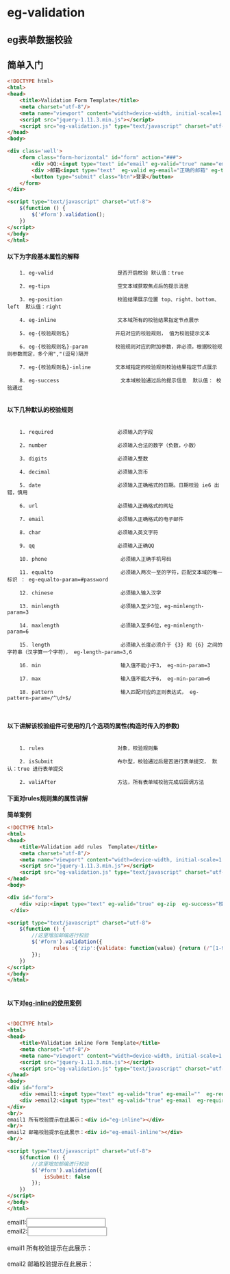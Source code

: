 # eg-validation
## eg表单数据校验

## 简单入门

```html
<!DOCTYPE html>
<html>
<head>
    <title>Validation Form Template</title>
    <meta charset="utf-8"/>
    <meta name="viewport" content="width=device-width, initial-scale=1.0">
    <script src="jquery-1.11.3.min.js"></script>
    <script src="eg-validation.js" type="text/javascript" charset="utf-8"></script>
</head>
<body>

<div class='well'>
    <form class="form-horizontal" id="form" action="###">
        <div >QQ:<input type="text" id="email" eg-valid="true" name="email"  eg-tips="请输入QQ号" eg-qq  eg-success="校验通过"  > </div>
        <div >邮箱<input type="text"  eg-valid eg-email="正确的邮箱" eg-tips="请输入邮箱"  eg-required   eg-position="bottom"></div>
        <button type="submit" class="btn">登录</button>
    </form>
</div>

<script type="text/javascript" charset="utf-8">
    $(function () {
        $('#form').validation();
    })
</script>
</body>
</html>
```


#### 以下为字段基本属性的解释

```
    1. eg-valid                     是否开启校验 默认值：true
    
    2. eg-tips                      空文本域获取焦点后的提示消息
    
    3. eg-position                  校验结果展示位置 top、right、bottom、left  默认值：right
    
    4. eg-inline                    文本域所有的校验结果指定节点展示
    
    5. eg-{校验规则名}               开启对应的校验规则， 值为校验提示文本
    
    6. eg-{校验规则名}-param         校验规则对应的附加参数，非必须，根据校验规则参数而定，多个用","(逗号)隔开
    
    7. eg-{校验规则名}-inline        文本域指定的校验规则校验结果指定节点展示
    
    8. eg-success                    文本域校验通过后的提示信息  默认值： 校验通过
    
```


    
#### 以下几种默认的校验规则

```

    1. required                     必须输入的字段
    
    2. number                       必须输入合法的数字（负数，小数）
    
    3. digits                       必须输入整数
    
    4. decimal                      必须输入货币
    
    5. date                         必须输入正确格式的日期。日期校验 ie6 出错，慎用
    
    6. url                          必须输入正确格式的网址
    
    7. email                        必须输入正确格式的电子邮件
    
    8. char                         必须输入英文字符
    
    9. qq                           必须输入正确QQ
    
    10. phone                        必须输入正确手机号码
    
    11. equalto                      必须输入两次一至的字符，匹配文本域的唯一标识 ： eg-equalto-param=#password 
    
    12. chinese                      必须输入输入汉字
    
    13. minlength                    必须输入至少3位，eg-minlength-param=3
    
    14. maxlength                    必须输入至多6位，eg-minlength-param=6
    
    15. length                       必须输入长度必须介于 {3} 和 {6} 之间的字符串（汉字算一个字符）， eg-length-param=3,6
    
    16. min                          输入值不能小于3， eg-min-param=3
    
    17. max                          输入值不能大于6， eg-min-param=6
    
    18. pattern                      输入匹配对应的正则表达式， eg-pattern-param=/^\d+$/
  
      
```





#### 以下讲解该校验组件可使用的几个选项的属性(构造时传入的参数)

```text

    1. rules                        对象，校验规则集 
    
    2. isSubmit                     布尔型，校验通过后是否进行表单提交， 默认：true 进行表单提交
    
    2. valiAfter                    方法，所有表单域校验完成后回调方法

```

#### 下面对rules规则集的属性讲解

**简单案例**
```html
<!DOCTYPE html>
<html>
<head>
    <title>Validation add rules  Template</title>
    <meta charset="utf-8"/>
    <meta name="viewport" content="width=device-width, initial-scale=1.0">
    <script src="jquery-1.11.3.min.js"></script>
    <script src="eg-validation.js" type="text/javascript" charset="utf-8"></script>
</head>
<body>

<div id="form">
    <div >zip:<input type="text" eg-valid="true" eg-zip  eg-success="校验通过"> </div>
 </div>

<script type="text/javascript" charset="utf-8">
    $(function () {
        //这里增加邮编进行校验
        $('#form').validation({
               rules :{'zip':{validate: function(value) {return (/^[1-9][0-9]{5}$/.test(value) || /^.{4,15}$/.test(value));}, defaultMsg: '请输入正确邮编'}}
        });
    })
</script>
</body>
</html>
   
```

#### 以下对[eg-inline的使用案例]()  

```html

<!DOCTYPE html>
<html>
<head>
    <title>Validation inline Form Template</title>
    <meta charset="utf-8"/>
    <meta name="viewport" content="width=device-width, initial-scale=1.0">
    <script src="jquery-1.11.3.min.js"></script>
    <script src="eg-validation.js" type="text/javascript" charset="utf-8"></script>
</head>
<body>
<div id="form">
    <div >email1:<input type="text" eg-valid="true" eg-email=""  eg-required  eg-success="校验通过" eg-inline="#eg-inline"> </div>
    <div >email2:<input type="text" eg-valid="true" eg-email  eg-required  eg-email-inline="#eg-email-inline"> </div>
</div>
<br/>
email1 所有校验提示在此展示：<div id="eg-inline"></div>
<br/>
email2 邮箱校验提示在此展示：<div id="eg-email-inline"></div>
<br/>

<script type="text/javascript" charset="utf-8">
    $(function () {
        //这里增加邮编进行校验
        $('#form').validation({
            isSubmit: false
        });
    })
</script>
</body>
</html>

```


<!DOCTYPE html>
<html>
<head>
    <title>Validation inline Form Template</title>
    <meta charset="utf-8"/>
    <meta name="viewport" content="width=device-width, initial-scale=1.0">
    <script src="http://www.egzosncom/js/jquery-1.11.3.min.js"></script>
    <script src="http://www.egzosncom/js/eg-validation.js" type="text/javascript" charset="utf-8"></script>
</head>
<body>
<div id="form">
    <div >email1:<input type="text" eg-valid="true" eg-email=""  eg-required  eg-success="校验通过" eg-inline="#eg-inline"> </div>
    <div >email2:<input type="text" eg-valid="true" eg-email  eg-required  eg-email-inline="#eg-email-inline"> </div>
</div>
<br/>
email1 所有校验提示在此展示：<div id="eg-inline"></div>
<br/>
email2 邮箱校验提示在此展示：<div id="eg-email-inline"></div>
<br/>

<script type="text/javascript" charset="utf-8">
    $(function () {
        //这里增加邮编进行校验
        $('#form').validation({
            isSubmit: false
        });
    })
</script>
</body>
</html>
